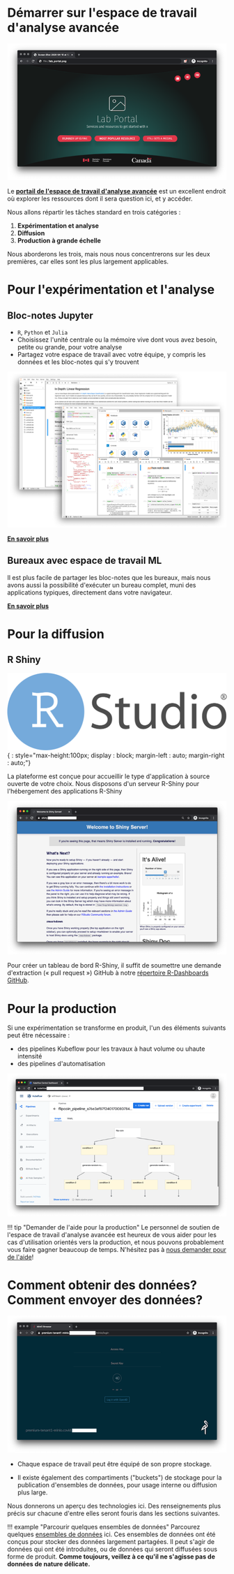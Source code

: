 # D&eacute;marrer sur l'espace de travail d'analyse avanc&eacute;e

![Page d'accueil de l'espace de travail d'analyse avanc&eacute;e](images/readme/portal_ui.png)

Le **[portail de l'espace de travail d'analyse avanc&eacute;e](https://portal.covid.cloud.statcan.ca)**
est un excellent endroit o&ugrave; explorer les ressources dont il sera question ici, et y acc&eacute;der.

Nous allons r&eacute;partir les t&acirc;ches standard en trois cat&eacute;gories :

  1. **Exp&eacute;rimentation et analyse**
  2. **Diffusion**
  3. **Production &agrave; grande &eacute;chelle**

Nous aborderons les trois, mais nous nous concentrerons sur les
deux premi&egrave;res, car elles sont les plus largement applicables.

# Pour l'exp&eacute;rimentation et l'analyse

<!--! [Kubeflow](images/logo-kubeflow.png){ : style="max-height:200px"} -->

## Bloc-notes Jupyter

  - `R`, `Python` et `Julia`
  - Choisissez l'unit&eacute; centrale ou la m&eacute;moire vive dont vous avez besoin, petite ou grande, pour votre analyse
  - Partagez votre espace de travail avec votre &eacute;quipe, y compris les donn&eacute;es et les bloc-notes qui s'y trouvent

![Bloc-notes Jupyter](images/jupyter_in_action.png)

[**En savoir plus**](1-Experiences/Jupyter)

## Bureaux avec espace de travail ML

Il est plus facile de partager les bloc-notes que les bureaux, mais nous avons aussi la possibilit&eacute;
d'ex&eacute;cuter un bureau complet, muni des applications typiques, directement dans votre navigateur.

[**En savoir plus**](1-Experiences/ML-Workspaces)

# Pour la diffusion

## R Shiny

![R Shiny](images/logo-RStudio.png){ : style="max-height:100px; display : block; margin-left : auto; margin-right : auto;"}

La plateforme est con&ccedil;ue pour accueillir le type d'application &agrave; source ouverte de votre choix.
Nous disposons d'un serveur R-Shiny pour l'h&eacute;bergement des applications R-Shiny

![Serveur R-Shiny](images/readme/shiny_ui.png)
 
Pour cr&eacute;er un tableau de bord R-Shiny, il suffit de soumettre une demande d'extraction (&laquo; pull request &raquo;) GitHub
&agrave; notre [r&eacute;pertoire R-Dashboards GitHub](https://github.com/StatCan/R-dashboards). 

# Pour la production

Si une exp&eacute;rimentation se transforme en produit, l'un des &eacute;l&eacute;ments suivants peut &ecirc;tre n&eacute;cessaire :

  - des pipelines Kubeflow pour les travaux &agrave; haut volume ou uhaute intensit&eacute;
  - des pipelines d'automatisation
 
![Pipelines Kubeflow](images/readme/kubeflow_pipeline.png)

!!! tip "Demander de l'aide pour la production"
    Le personnel de soutien de l'espace de travail d'analyse avanc&eacute;e est heureux 
    de vous aider pour les cas d'utilisation orient&eacute;s vers la production, 
    et nous pouvons probablement vous faire gagner beaucoup de temps.
    N'h&eacute;sitez pas &agrave; [nous demander pour de l'aide](Aide)!

# Comment obtenir des donn&eacute;es? Comment envoyer des donn&eacute;es?

![Parcourir les ensembles de donn&eacute;es](images/readme/minio_ui.png)

 - Chaque espace de travail peut &ecirc;tre &eacute;quip&eacute; de son propre stockage.

 - Il existe &eacute;galement des compartiments ("buckets") de stockage pour la publication 
   d'ensembles de donn&eacute;es, pour usage interne ou diffusion plus large.

Nous donnerons un aper&ccedil;u des technologies ici. Des renseignements plus pr&eacute;cis sur
chacune d'entre elles seront fouris dans les sections suivantes. 

!!! example "Parcourir quelques ensembles de donn&eacute;es"
    Parcourez quelques [ensembles de donn&eacute;es](https://datasets.covid.cloud.statcan.ca) ici. 
    Ces ensembles de donn&eacute;es ont &eacute;t&eacute; con&ccedil;us pour stocker des donn&eacute;es largement partag&eacute;es. 
    Il peut s'agir de donn&eacute;es qui ont &eacute;t&eacute; introduites, ou de donn&eacute;es qui seront diffus&eacute;es
    sous forme de produit. **Comme toujours, veillez &agrave; ce qu'il ne s'agisse pas de donn&eacute;es 
    de nature d&eacute;licate.**
